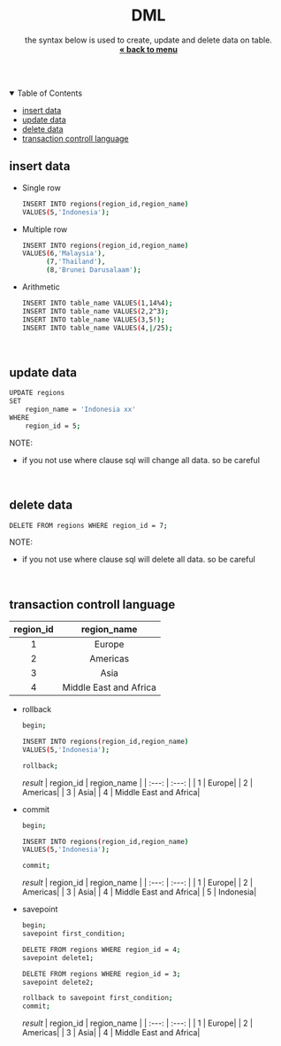 
<p align="center">
    <h1 align="center">DML</h1>
    <p align="center">
        the syntax below is used to create, update and delete data on table.<br />
        <a href="../README.md"><strong>« back to menu</strong></a>
    </p>
    <br />
    <br />
</p>

<details open="open">
  <summary>Table of Contents</summary>
  <ul>
    <li><a href="#insert-data">insert data</a></li>
    <li><a href="#update-data">update data</a></li>
    <li><a href="#delete-data">delete data</a></li>
    <li><a href="#transaction-controll-language">transaction controll language</a></li>
  </ul>
</details>

## insert data
* Single row
    ```sh
    INSERT INTO regions(region_id,region_name) 
    VALUES(5,'Indonesia');
    ```
* Multiple row
    ```sh
    INSERT INTO regions(region_id,region_name) 
    VALUES(6,'Malaysia'),
          (7,'Thailand'),
          (8,'Brunei Darusalaam');
    ```
* Arithmetic
    ```sh
    INSERT INTO table_name VALUES(1,14%4);
    INSERT INTO table_name VALUES(2,2^3);
    INSERT INTO table_name VALUES(3,5!);
    INSERT INTO table_name VALUES(4,|/25);
    ```
<br />

## update data
```sh
UPDATE regions 
SET 
    region_name = 'Indonesia xx' 
WHERE 
    region_id = 5;
```
NOTE:  
- if you not use where clause sql will change all data. so be careful
<br />

## delete data
```sh
DELETE FROM regions WHERE region_id = 7;
```
NOTE:  
- if you not use where clause sql will delete all data. so be careful
<br />

## transaction controll language
| region_id | region_name |
| :---: | :---: |
| 1 | Europe|
| 2 | Americas|
| 3 | Asia|
| 4 | Middle East and Africa|

* rollback
    ```sh
    begin;

    INSERT INTO regions(region_id,region_name) 
    VALUES(5,'Indonesia');

    rollback;
    ```
    *result*
    | region_id | region_name |
    | :---: | :---: |
    | 1 | Europe|
    | 2 | Americas|
    | 3 | Asia|
    | 4 | Middle East and Africa|

* commit
    ```sh
    begin;

    INSERT INTO regions(region_id,region_name) 
    VALUES(5,'Indonesia');

    commit;
    ```
    *result*
    | region_id | region_name |
    | :---: | :---: |
    | 1 | Europe|
    | 2 | Americas|
    | 3 | Asia|
    | 4 | Middle East and Africa|
    | 5 | Indonesia|

* savepoint
    ```sh
    begin;
    savepoint first_condition;

    DELETE FROM regions WHERE region_id = 4;
    savepoint delete1;

    DELETE FROM regions WHERE region_id = 3;
    savepoint delete2;

    rollback to savepoint first_condition;
    commit;
    ```
    *result*
    | region_id | region_name |
    | :---: | :---: |
    | 1 | Europe|
    | 2 | Americas|
    | 3 | Asia|
    | 4 | Middle East and Africa|